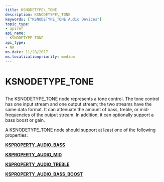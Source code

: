 ```yaml
---
title: KSNODETYPE\_TONE
description: KSNODETYPE\_TONE
keywords: ["KSNODETYPE_TONE Audio Devices"]
topic_type:
- apiref
api_name:
- KSNODETYPE_TONE
api_type:
- NA
ms.date: 11/28/2017
ms.localizationpriority: medium
---
```


# KSNODETYPE\_TONE


## <span id="ddk_ksnodetype_tone_ks"></span><span id="DDK_KSNODETYPE_TONE_KS"></span>


The KSNODETYPE\_TONE node represents a tone control. The tone control has one input stream and one output stream; the two streams have the same data format. It can attenuate the amount of bass, treble, or mid-frequencies of the output stream. In addition, it can optionally support a bass boost or gain.

A KSNODETYPE\_TONE node should support at least one of the following properties:

[**KSPROPERTY\_AUDIO\_BASS**](ksproperty-audio-bass.md)

[**KSPROPERTY\_AUDIO\_MID**](ksproperty-audio-mid.md)

[**KSPROPERTY\_AUDIO\_TREBLE**](ksproperty-audio-treble.md)

[**KSPROPERTY\_AUDIO\_BASS\_BOOST**](ksproperty-audio-bass-boost.md)

 

 





